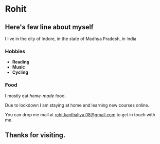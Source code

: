 # Rohit

## Here's few line about myself

I live in the city of Indore, in the state of Madhya Pradesh, in India

### Hobbies

- **Reading**
- **Music**
- **Cycling**

### Food

I mostly eat *home-made* food.

Due to lockdown I am staying at home and learning new courses online.

You can drop me mail at rohitkanthaliya.08@gmail.com to get in touch with me.

## Thanks for visiting. 
